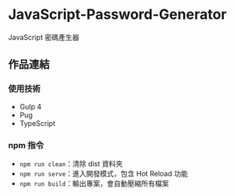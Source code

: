 # JavaScript-Password-Generator

JavaScript 密碼產生器

## 作品連結

### 使用技術

- Gulp 4
- Pug
- TypeScript

### npm 指令

- `npm run clean`：清除 dist 資料夾
- `npm run serve`：進入開發模式，包含 Hot Reload 功能
- `npm run build`：輸出專案，會自動壓縮所有檔案
